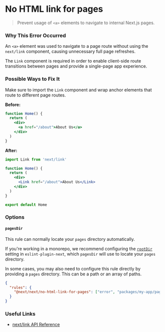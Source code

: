# No HTML link for pages

> Prevent usage of `<a>` elements to navigate to internal Next.js pages.

### Why This Error Occurred

An `<a>` element was used to navigate to a page route without using the `next/link` component, causing unnecessary full page refreshes.

The `Link` component is required in order to enable client-side route transitions between pages and provide a single-page app experience.

### Possible Ways to Fix It

Make sure to import the `Link` component and wrap anchor elements that route to different page routes.

**Before:**

```jsx
function Home() {
  return (
    <div>
      <a href="/about">About Us</a>
    </div>
  )
}
```

**After:**

```jsx
import Link from 'next/link'

function Home() {
  return (
    <div>
      <Link href="/about">About Us</Link>
    </div>
  )
}

export default Home
```

### Options

#### `pagesDir`

This rule can normally locate your `pages` directory automatically.

If you're working in a monorepo, we recommend configuring the [`rootDir`](/docs/basic-features/eslint.md#rootDir) setting in `eslint-plugin-next`, which `pagesDir` will use to locate your `pages` directory.

In some cases, you may also need to configure this rule directly by providing a `pages` directory. This can be a path or an array of paths.

```json
{
  "rules": {
    "@next/next/no-html-link-for-pages": ["error", "packages/my-app/pages/"]
  }
}
```

### Useful Links

- [next/link API Reference](https://nextjs.org/docs/api-reference/next/link)
